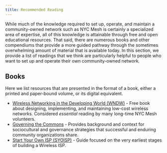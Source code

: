 ```yaml
---
title: Recommended Reading
---
```


While much of the knowledge required to set up, operate, and maintain a community-owned network such as NYC Mesh is certainly a specialized area of expertise, all of this knowledge is attainable through free and open educational resources. That said, there are numerous books and other compendiums that provide a more guided pathway through the sometimes overwhelming amount of material that is available today. In this section, we provide a list of readings that we think are particularly helpful to people who want to set up and operate their own community-owned network.

## Books

Here we list resources that are presented in the format of a book, either a printed and paper-bound volume, or its digital equivalent.

* [Wireless Networking in the Developing World (WNDW)](http://wndw.net/) - Free book about designing, implementing, and maintaining low-cost wireless networks. Considered *essential* reading by many long-time NYC Mesh volunteers.
* [Governing the Commons](https://www.worldcat.org/title/governing-the-commons-the-evolution-of-institutions-for-collective-action/oclc/1096208988) - Provides background and context for sociocultural and governance strategies that successful and enduring community organizations share.
* [Start Your Own ISP (SYOISP)](https://startyourownisp.com) - Guide focused on the very earliest stages of building a Wireless ISP.
